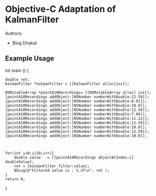 # Objective-C Adaptation of KalmanFilter

Authors:
- Biraj Dhakal

## Example Usage

int main () {

    double ret;
    KalmanFilter *kalmanFilter = [[KalmanFilter alloc]init];

    NSMutableArray *pointA10Recordings= [[NSMutableArray alloc] init];
    [pointA10Recordings addObject:[NSNumber numberWithDouble:12.59]];
    [pointA10Recordings addObject:[NSNumber numberWithDouble:8.91]];
    [pointA10Recordings addObject:[NSNumber numberWithDouble:10.0]];
    [pointA10Recordings addObject:[NSNumber numberWithDouble:12.59]];
    [pointA10Recordings addObject:[NSNumber numberWithDouble:7.94]];
    [pointA10Recordings addObject:[NSNumber numberWithDouble:11.22]];
    [pointA10Recordings addObject:[NSNumber numberWithDouble:12.59]];
    [pointA10Recordings addObject:[NSNumber numberWithDouble:10.0]];
    [pointA10Recordings addObject:[NSNumber numberWithDouble:12.59]];
    [pointA10Recordings addObject:[NSNumber numberWithDouble:10.0]];



    for(int i=0;i<10;i++){
        double value   = [[pointA10Recordings objectAtIndex:i] doubleValue];
        ret = [kalmanFilter filter:value];
        NSLog(@"Filtered value is : %.2f\n", ret );
    }
    return 0;
}
